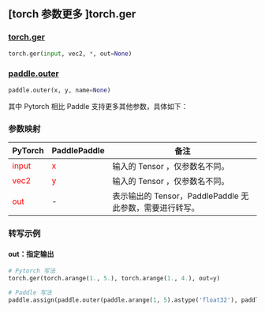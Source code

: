 ## [torch 参数更多 ]torch.ger

### [torch.ger](https://pytorch.org/docs/stable/generated/torch.ger.html?highlight=ger#torch.ger)

```python
torch.ger(input, vec2, *, out=None)
```

### [paddle.outer](https://www.paddlepaddle.org.cn/documentation/docs/zh/api/paddle/outer_cn.html)

```python
paddle.outer(x, y, name=None)
```

其中 Pytorch 相比 Paddle 支持更多其他参数，具体如下：

### 参数映射
| PyTorch       | PaddlePaddle | 备注                                                   |
| ------------- | ------------ | ------------------------------------------------------ |
| <font color='red'> input </font>         | <font color='red'> x </font>            | 输入的 Tensor ，仅参数名不同。                                     |
| <font color='red'> vec2 </font>         | <font color='red'> y </font>            | 输入的 Tensor ，仅参数名不同。                                     |
| <font color='red'> out </font>           | -                                       | 表示输出的 Tensor，PaddlePaddle 无此参数，需要进行转写。              |


### 转写示例

#### out：指定输出
```python
# Pytorch 写法
torch.ger(torch.arange(1., 5.), torch.arange(1., 4.), out=y)

# Paddle 写法
paddle.assign(paddle.outer(paddle.arange(1, 5).astype('float32'), paddle.arange(1, 4).astype('float32')), y)
```
